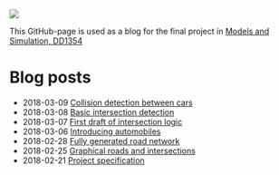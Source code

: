 <img src="http://www.wepsite.de/language_traffic_jam600pix.jpg">

This GitHub-page is used as a blog for the final project in [Models and Simulation, DD1354](https://www.kth.se/social/course/DD1354/)

# Blog posts

- 2018-03-09 [Collision detection between cars](2018-03-09.md)
- 2018-03-08 [Basic intersection detection](2018-03-08.md)
- 2018-03-07 [First draft of intersection logic](2018-03-07.md)
- 2018-03-06 [Introducing automobiles](2018-03-06.md)
- 2018-02-28 [Fully generated road network](2018-02-28.md)
- 2018-02-25 [Graphical roads and intersections](2018-02-25.md)
- 2018-02-21 [Project specification](2018-02-21.md)
